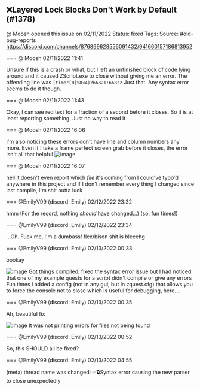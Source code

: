 ## ❌Layered Lock Blocks Don't Work by Default (#1378)
@ Moosh opened this issue on 02/11/2022
Status: fixed
Tags: 
Source: #old-bug-reports https://discord.com/channels/876899628556091432/941660157186813952


=== @ Moosh 02/11/2022 11:41

Unsure if this is a crash or what, but I left an unfinished block of code lying around and it caused ZScript.exe to close without giving me an error. The offending line was
```(timer[0]%8<4)?66821:66822```
Just that. Any syntax error seems to do it though.

=== @ Moosh 02/11/2022 11:43

Okay, I can see red text for a fraction of a second before it closes. So it is at least reporting something. Just no way to read it

=== @ Moosh 02/11/2022 16:06

I'm also noticing these errors don't have line and column numbers any more. Even if I take a frame perfect screen grab before it closes, the error isn't all that helpful
![image](https://cdn.discordapp.com/attachments/941660157186813952/941726982704627723/unknown.png?ex=65eb3799&is=65d8c299&hm=a3aab8f04c4999063fa97a96490247f0fc150ad85b91dd404b8baa9cf8f0a480&)

=== @ Moosh 02/11/2022 16:07

hell it doesn't even report which _file_ it's coming from
I could've typo'd anywhere in this project and if I don't remember every thing I changed since last compile, I'm shit outta luck

=== @EmilyV99 (discord: Emily) 02/12/2022 23:32

hmm
(For the record, nothing *should* have changed...)
(so, fun times!)

=== @EmilyV99 (discord: Emily) 02/12/2022 23:34

...Oh.
Fuck me, I'm a dumbass!
flex/bison shit is bleeehg

=== @EmilyV99 (discord: Emily) 02/13/2022 00:33

oookay

![image](https://cdn.discordapp.com/attachments/941660157186813952/942216930822086656/unknown.png?ex=65ecffe5&is=65da8ae5&hm=446b8d9f71c746ed59974eb9987a1d3d7660a913f0d495b87b644afaaa826670&)
Got things compiled, fixed the syntax error issue
but I had noticed that one of my example quests for a script didn't compile or give any errors
Fun times
I added a config (not in any gui, but in zquest.cfg) that allows you to force the console not to close
which is useful for debugging, here....

=== @EmilyV99 (discord: Emily) 02/13/2022 00:35

Ah, beautiful fix

![image](https://cdn.discordapp.com/attachments/941660157186813952/942217489381752892/unknown.png?ex=65ed006b&is=65da8b6b&hm=a87ece3c16de61cb3427de65341a8b80be9add86c0bbbd6ebab777bc3daa87d6&)
It was not printing errors for files not being found

=== @EmilyV99 (discord: Emily) 02/13/2022 00:52

So, this SHOULD all be fixed?

=== @EmilyV99 (discord: Emily) 02/13/2022 04:55

(meta) thread name was changed: ✅🔒Syntax error causing the new parser to close unexpectedly
